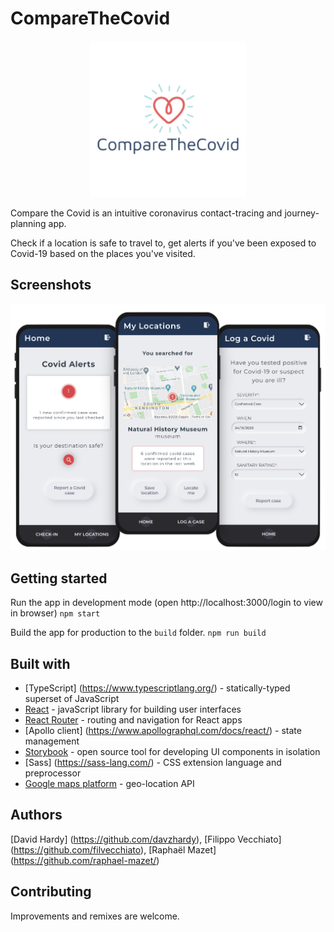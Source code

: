 # CompareTheCovid

<p align="center">
  <img src="./src/images/logo.png" width=250/>
</p>

Compare the Covid is an intuitive coronavirus contact-tracing and journey-planning app.

Check if a location is safe to travel to, get alerts if you've been exposed to Covid-19 based on the places you've visited.

## Screenshots

<p align="center">
  <img src="./src/images/comparethecovid-screenshots.png" width=1200/>
</p>

## Getting started

Run the app in development mode (open http://localhost:3000/login to view in browser)
```npm start```

Build the app for production to the `build` folder.
```npm run build```

## Built with

* [TypeScript] (https://www.typescriptlang.org/) -  statically-typed superset of JavaScript
* [React](https://reactjs.org/) - javaScript library for building user interfaces
* [React Router](https://reactrouter.com/) - routing and navigation for React apps
* [Apollo client] (https://www.apollographql.com/docs/react/) - state management
* [Storybook](https://storybook.js.org/) - open source tool for developing UI components in isolation
* [Sass] (https://sass-lang.com/) - CSS extension language and preprocessor
* [Google maps platform](https://developers.google.com/maps/documentation) - geo-location API

## Authors
[David Hardy] (https://github.com/davzhardy), [Filippo Vecchiato] (https://github.com/filvecchiato), [Raphaël Mazet] (https://github.com/raphael-mazet/)

## Contributing

Improvements and remixes are welcome.